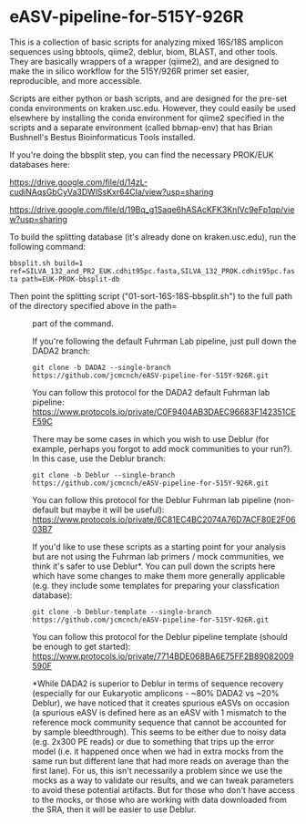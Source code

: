 # eASV-pipeline-for-515Y-926R
This is a collection of basic scripts for analyzing mixed 16S/18S amplicon sequences using bbtools, qiime2, deblur, biom, BLAST, and other tools. They are basically wrappers of a wrapper (qiime2), and are designed to make the in silico workflow for the 515Y/926R primer set easier, reproducible, and more accessible.

Scripts are either python or bash scripts, and are designed for the pre-set conda environments on kraken.usc.edu. However, they could easily be used elsewhere by installing the conda environment for qiime2 specified in the scripts and a separate environment (called bbmap-env) that has Brian Bushnell's Bestus Bioinformaticus Tools installed.

If you're doing the bbsplit step, you can find the necessary PROK/EUK databases here:

https://drive.google.com/file/d/14zL-cudiNAqsGbCyVa3DWlSsKxr64CIa/view?usp=sharing

https://drive.google.com/file/d/19Bq_g1Saqe6hASAcKFK3KnIVc9eFp1qp/view?usp=sharing

To build the splitting database (it's already done on kraken.usc.edu), run the following command:

`bbsplit.sh build=1 ref=SILVA_132_and_PR2_EUK.cdhit95pc.fasta,SILVA_132_PROK.cdhit95pc.fasta path=EUK-PROK-bbsplit-db`

Then point the splitting script ("01-sort-16S-18S-bbsplit.sh") to the full path of the directory specified above in the path=<dir> part of the command.

If you're following the default Fuhrman Lab pipeline, just pull down the DADA2 branch:

`git clone -b DADA2 --single-branch https://github.com/jcmcnch/eASV-pipeline-for-515Y-926R.git`

You can follow this protocol for the DADA2 default Fuhrman lab pipeline:
https://www.protocols.io/private/C0F9404AB3DAEC96683F142351CEF59C

There may be some cases in which you wish to use Deblur (for example, perhaps you forgot to add mock communities to your run?). In this case, use the Deblur branch:

`git clone -b Deblur --single-branch https://github.com/jcmcnch/eASV-pipeline-for-515Y-926R.git`

You can follow this protocol for the Deblur Fuhrman lab pipeline (non-default but maybe it will be useful):
https://www.protocols.io/private/6C81EC4BC2074A76D7ACF80E2F0603B7

If you'd like to use these scripts as a starting point for your analysis but are not using the Fuhrman lab primers / mock communities, we think it's safer to use Deblur*. You can pull down the scripts here which have some changes to make them more generally applicable (e.g. they include some templates for preparing your classfication database):

`git clone -b Deblur-template --single-branch https://github.com/jcmcnch/eASV-pipeline-for-515Y-926R.git`

You can follow this protocol for the Deblur pipeline template (should be enough to get started):
https://www.protocols.io/private/7714BDE068BA6E75FF2B89082009590F

*While DADA2 is superior to Deblur in terms of sequence recovery (especially for our Eukaryotic amplicons - ~80% DADA2 vs ~20% Deblur), we have noticed that it creates spurious eASVs on occasion (a spurious eASV is defined here as an eASV with 1 mismatch to the reference mock community sequence that cannot be accounted for by sample bleedthrough). This seems to be either due to noisy data (e.g. 2x300 PE reads) or due to something that trips up the error model (i.e. it happened once when we had in extra mocks from the same run but different lane that had more reads on average than the first lane). For us, this isn't necessarily a problem since we use the mocks as a way to validate our results, and we can tweak parameters to avoid these potential artifacts. But for those who don't have access to the mocks, or those who are working with data downloaded from the SRA, then it will be easier to use Deblur.
